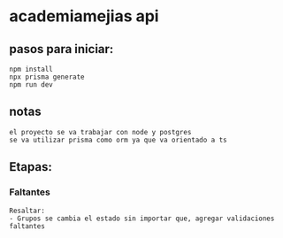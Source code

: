# academiamejias api

## pasos para iniciar:
```
npm install
npx prisma generate
npm run dev

```

## notas
```
el proyecto se va trabajar con node y postgres
se va utilizar prisma como orm ya que va orientado a ts
```

## Etapas:

### Faltantes

```
Resaltar: 
- Grupos se cambia el estado sin importar que, agregar validaciones faltantes
```


```